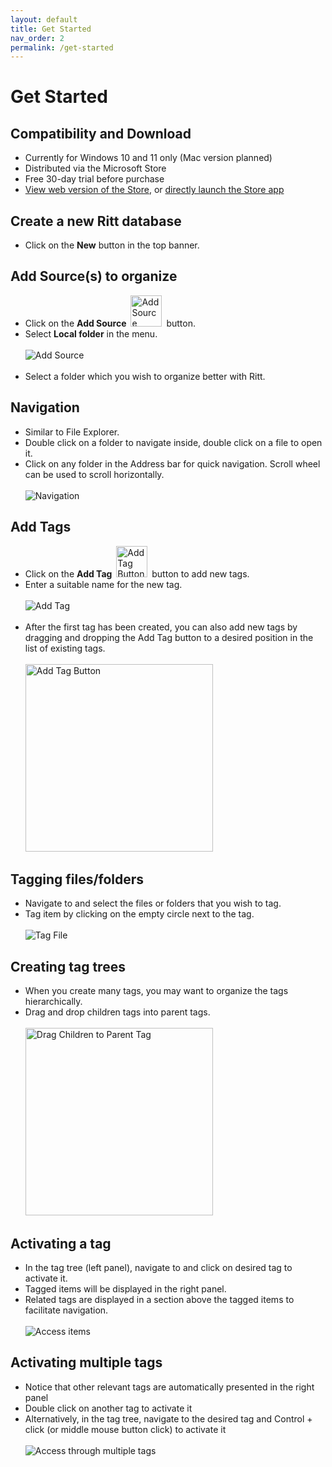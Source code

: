 ```yaml
---
layout: default
title: Get Started
nav_order: 2
permalink: /get-started
---
```


# Get Started

## Compatibility and Download

- Currently for Windows 10 and 11 only (Mac version planned)
- Distributed via the Microsoft Store
- Free 30-day trial before purchase
- [View web version of the Store](https://www.microsoft.com/store/apps/9N020ZXP2Z1G?cid=storebadge&ocid=badge), or [directly launch the Store app](ms-windows-store://pdp/?ProductId=9N020ZXP2Z1G)


## Create a new Ritt database

- Click on the **New** button in the top banner.

## Add Source(s) to organize

- Click on the **Add Source** <img src="img/Button-Add-Source.PNG" alt="Add Source Button" width="50" style="padding: 0px 3px 0px 3px"/> button.
- Select **Local folder** in the menu. <br/><br/>![Add Source](/img/Add-Source.png) <br/><br/>
- Select a folder which you wish to organize better with Ritt.

## Navigation

- Similar to File Explorer.
- Double click on a folder to navigate inside, double click on a file to open it.
- Click on any folder in the Address bar for quick navigation. Scroll wheel can be used to scroll horizontally.<br/><br/>![Navigation](/img/Navigation-AddressBar.png)

## Add Tags

- Click on the **Add Tag** <img src="img/Button-Add-Tag.PNG" alt="Add Tag Button" width="50" style="padding: 0px 3px 0px 3px"/> button to add new tags.
- Enter a suitable name for the new tag. <br/><br/>![Add Tag](/img/Add-Tag.png)<br/><br/>
- After the first tag has been created, you can also add new tags by dragging and dropping the Add Tag button to a desired position in the list of existing tags. <br/><br/><img src="img/GIF-Drag-Drop-New-Tag.gif" alt="Add Tag Button" width="300"/>


## Tagging files/folders

- Navigate to and select the files or folders that you wish to tag.
- Tag item by clicking on the empty circle next to the tag. <br/><br/>![Tag File](/img/Tag-File.png)

## Creating tag trees

- When you create many tags, you may want to organize the tags hierarchically.
- Drag and drop children tags into parent tags. <br/><br/><img src="img/GIF-Drag-Children-to-Parent-Tag.gif" alt="Drag Children to Parent Tag" width="300"/>

## Activating a tag

- In the tag tree (left panel), navigate to and click on desired tag to activate it.
- Tagged items will be displayed in the right panel.
- Related tags are displayed in a section above the tagged items to facilitate navigation.  <br/><br/>![Access items](/img/Access-through-tags.png)

## Activating multiple tags

- Notice that other relevant tags are automatically presented in the right panel
- Double click on another tag to activate it
- Alternatively, in the tag tree, navigate to the desired tag and Control + click (or middle mouse button click) to activate it <br/><br/>![Access through multiple tags](/img/Access-through-multiple-tags.png)